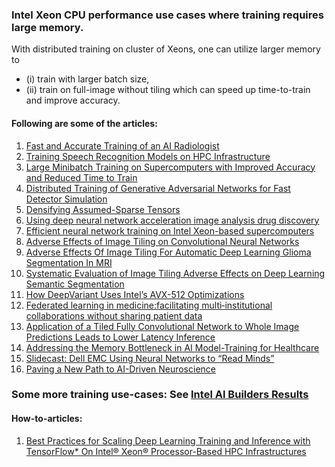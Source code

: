 
### Intel Xeon CPU performance use cases where training requires large memory. 

With distributed training on cluster of Xeons, one can utilize larger memory to 
- (i) train with larger batch size, 
- (ii) train on full-image without tiling which can speed up time-to-train and improve accuracy.

#### Following are some of the articles:

1. [Fast and Accurate Training of an AI Radiologist](https://sc18.supercomputing.org/proceedings/tech_poster/tech_poster_pages/post201.html)
1. [Training Speech Recognition Models on HPC Infrastructure](https://sc18.supercomputing.org/proceedings/workshops/workshop_pages/ws_mlhpce122.html)
1. [Large Minibatch Training on Supercomputers with Improved Accuracy and Reduced Time to Train](https://ieeexplore.ieee.org/document/8638634)
1. [Distributed Training of Generative Adversarial Networks for Fast Detector Simulation](https://rd.springer.com/chapter/10.1007/978-3-030-02465-9_35)
1. [Densifying Assumed-Sparse Tensors](https://arxiv.org/abs/1905.04035)
1. [Using deep neural network acceleration image analysis drug discovery](https://newsroom.intel.com/news/using-deep-neural-network-acceleration-image-analysis-drug-discovery/#gs.6vdy2z)
1. [Efficient neural network training on Intel Xeon-based supercomputers](https://conferences.oreilly.com/artificial-intelligence/ai-ca-2018/public/schedule/detail/71396.html)
1. [Adverse Effects of Image Tiling on Convolutional Neural Networks](https://www.springerprofessional.de/en/adverse-effects-of-image-tiling-on-convolutional-neural-networks/16457516)
1. [Adverse Effects Of Image Tiling For Automatic Deep Learning Glioma Segmentation In MRI](https://academic.oup.com/neuro-oncology/article-abstract/21/Supplement_6/vi174/5619750?redirectedFrom=fulltext)
1. [Systematic Evaluation of Image Tiling Adverse Effects on Deep Learning Semantic Segmentation](https://www.frontiersin.org/articles/10.3389/fnins.2020.00065/full)
1. [How DeepVariant Uses Intel’s AVX-512 Optimizations](https://google.github.io/deepvariant/posts/2019-04-30-the-power-of-building-on-an-accelerating-platform-how-deepVariant-uses-intels-avx-512-optimizations/)
1. [Federated learning in medicine:facilitating multi‑institutional collaborations without sharing patient data](https://www.nature.com/articles/s41598-020-69250-1.pdf) 
1. [Application of a Tiled Fully Convolutional Network to Whole Image Predictions Leads to Lower Latency Inference](https://cdn.ymaws.com/siim.org/resource/resmgr/mimi20/abstracts/application_of_a_tiled_reina.pdf) 
1. [Addressing the Memory Bottleneck in AI Model-Training for Healthcare](https://downloads.dell.com/manuals/common/dellemc_overcoming_memory_bottleneck_ai_healthcare.pdf)
1. [Slidecast: Dell EMC Using Neural Networks to “Read Minds”](https://insidehpc.com/2019/11/slidecast-dell-emc-using-neural-networks-to-read-minds/)
1. [Paving a New Path to AI-Driven Neuroscience](https://www.delltechnologies.com/asset/en-us/products/ready-solutions/customer-stories-case-studies/dell-mcgill-case-study.pdf)

### Some more training use-cases: See [Intel AI Builders Results](https://builders.intel.com/advanced-search?igq=training&program=AI&page=1) 

#### How-to-articles:
1. [Best Practices for Scaling Deep Learning Training and Inference with TensorFlow* On Intel® Xeon® Processor-Based HPC Infrastructures](https://www.intel.com/content/www/us/en/artificial-intelligence/solutions/best-known-methods-for-scaling-deep-learning-with-tensorflow-on-xeon-processor-based-clusters.html)
